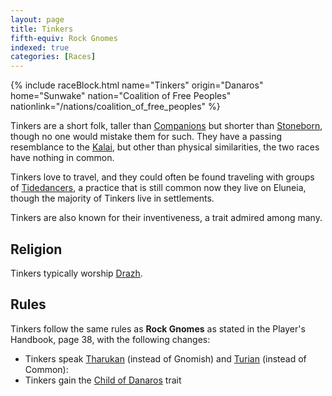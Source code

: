 ```yaml
---
layout: page
title: Tinkers
fifth-equiv: Rock Gnomes
indexed: true
categories: [Races]
---
```


{% include raceBlock.html name="Tinkers" origin="Danaros" home="Sunwake" nation="Coalition of Free Peoples" nationlink="/nations/coalition_of_free_peoples" %}

Tinkers are a short folk, taller than [Companions](/races/companions) but shorter than [Stoneborn](/races/stoneborn), though
no one would mistake them for such. They have a passing resemblance to the [Kalai](/races/kalai), but other than physical
similarities, the two races have nothing in common.
 
Tinkers love to travel, and they could often be found traveling with groups of [Tidedancers](/races/tidedancers), a practice that is still common now they live on Eluneia, though the majority of Tinkers live in settlements. 

Tinkers are also known for their inventiveness, a trait admired among many.

## Religion

Tinkers typically worship [Drazh](/pantheons/the_unscathed).

## Rules

Tinkers follow the same rules as **Rock Gnomes** as stated in the Player's Handbook, page 38, with the following changes:

- Tinkers speak [Tharukan](/general/languages) (instead of Gnomish) and [Turian](/general/languages) (instead of Common):
- Tinkers gain the [Child of Danaros](/rules/child_of_danaros) trait
